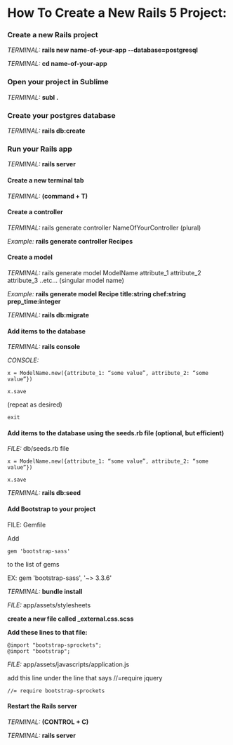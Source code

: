 # How To Create a New Rails 5 Project:

### Create a new Rails project

*TERMINAL:* **rails new name-of-your-app --database=postgresql**

*TERMINAL:* **cd name-of-your-app**

 

### Open your project in Sublime

*TERMINAL:* **subl .**

 

### Create your postgres database

*TERMINAL:* **rails db:create**

 

### Run your Rails app

*TERMINAL:* **rails server**

 

#### Create a new terminal tab

*TERMINAL:* **(command + T)**

 

#### Create a controller

*TERMINAL:* rails generate controller NameOfYourController (plural)

*Example:* **rails generate controller Recipes**



#### Create a model

*TERMINAL:* rails generate model ModelName attribute_1 attribute_2 attribute_3 ..etc... (singular model name)

*Example:* **rails generate model Recipe title:string chef:string prep_time:integer**

*TERMINAL:* **rails db:migrate**



#### Add items to the database

*TERMINAL:* **rails console**

*CONSOLE:*

    x = ModelName.new({attribute_1: “some value”, attribute_2: “some value”})

    x.save

(repeat as desired)

    exit



#### Add items to the database using the seeds.rb file (optional, but efficient)

*FILE:* db/seeds.rb file

    x = ModelName.new({attribute_1: “some value”, attribute_2: “some value”})

    x.save

*TERMINAL:* **rails db:seed**



#### Add Bootstrap to your project

FILE: Gemfile

Add

    gem 'bootstrap-sass'

to the list of gems

EX: gem 'bootstrap-sass', '~> 3.3.6'


*TERMINAL:* **bundle install**

*FILE:* app/assets/stylesheets

**create a new file called _external.css.scss**

**Add these lines to that file:**

    @import "bootstrap-sprockets";
    @import "bootstrap";

*FILE:* app/assets/javascripts/application.js

add this line under the line that says //=require jquery

    //= require bootstrap-sprockets



#### Restart the Rails server

*TERMINAL:* **(CONTROL + C)**

*TERMINAL:* **rails server**







